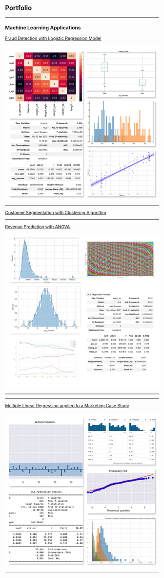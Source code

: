 ## Portfolio

---

### Machine Learning Applications

[Fraud Detection with Logistic Regression Model](/logistic_regression)
 <br> <br>
<img src="images/anova.jpg"/>


---
[Customer Segmentation with Clustering Algorithm](https://github.com/AurelieGIRAUD/Data_Science_Projects/tree/main/Clustering)

---
[Revenue Prediction with ANOVA](/anova_multiple_linear)
 <br> <br>
<img src="images/rsz_1rsz_1img_0272.jpg"/>

---
---
[Multiple Linear Regression applied to a Marketing Case Study](/linear_regression)
 <br> <br>
<img src="images/linear.jpg"/>


---




